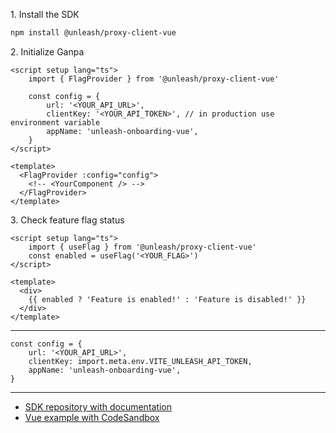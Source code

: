 1\. Install the SDK
```sh
npm install @unleash/proxy-client-vue
```

2\. Initialize Ganpa
```vue
<script setup lang="ts">
    import { FlagProvider } from '@unleash/proxy-client-vue'

    const config = {
        url: '<YOUR_API_URL>',
        clientKey: '<YOUR_API_TOKEN>', // in production use environment variable
        appName: 'unleash-onboarding-vue',
    }
</script>

<template>
  <FlagProvider :config="config">
    <!-- <YourComponent /> -->
  </FlagProvider>
</template>
```

3\. Check feature flag status
```vue
<script setup lang="ts">
    import { useFlag } from '@unleash/proxy-client-vue'
    const enabled = useFlag('<YOUR_FLAG>')
</script>

<template>
  <div>
    {{ enabled ? 'Feature is enabled!' : 'Feature is disabled!' }}
  </div>
</template>
```
---
```svelte
const config = {
    url: '<YOUR_API_URL>',
    clientKey: import.meta.env.VITE_UNLEASH_API_TOKEN,
    appName: 'unleash-onboarding-vue',
}
```

---
- [SDK repository with documentation](https://github.com/Unleash/proxy-client-vue)
- [Vue example with CodeSandbox](https://github.com/Unleash/unleash-sdk-examples/tree/main/Vue)
